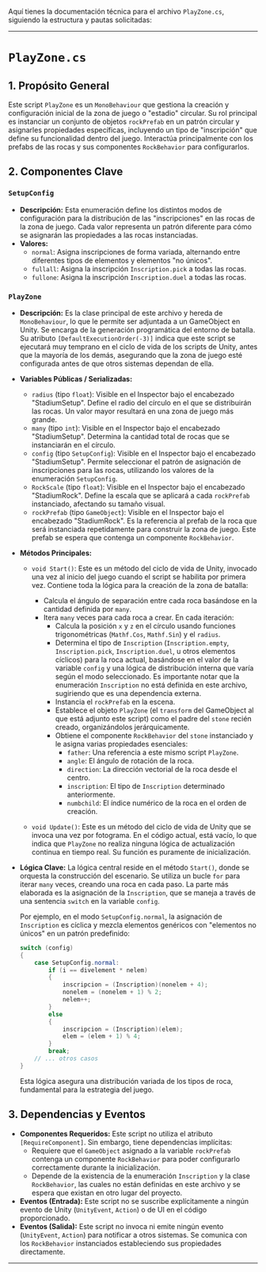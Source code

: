 Aquí tienes la documentación técnica para el archivo `PlayZone.cs`, siguiendo la estructura y pautas solicitadas:

---

# `PlayZone.cs`

## 1. Propósito General
Este script `PlayZone` es un `MonoBehaviour` que gestiona la creación y configuración inicial de la zona de juego o "estadio" circular. Su rol principal es instanciar un conjunto de objetos `rockPrefab` en un patrón circular y asignarles propiedades específicas, incluyendo un tipo de "inscripción" que define su funcionalidad dentro del juego. Interactúa principalmente con los prefabs de las rocas y sus componentes `RockBehavior` para configurarlos.

## 2. Componentes Clave

### `SetupConfig`
- **Descripción:** Esta enumeración define los distintos modos de configuración para la distribución de las "inscripciones" en las rocas de la zona de juego. Cada valor representa un patrón diferente para cómo se asignarán las propiedades a las rocas instanciadas.
- **Valores:**
    - `normal`: Asigna inscripciones de forma variada, alternando entre diferentes tipos de elementos y elementos "no únicos".
    - `fullall`: Asigna la inscripción `Inscription.pick` a todas las rocas.
    - `fullone`: Asigna la inscripción `Inscription.duel` a todas las rocas.

### `PlayZone`
- **Descripción:** Es la clase principal de este archivo y hereda de `MonoBehaviour`, lo que le permite ser adjuntada a un GameObject en Unity. Se encarga de la generación programática del entorno de batalla. Su atributo `[DefaultExecutionOrder(-3)]` indica que este script se ejecutará muy temprano en el ciclo de vida de los scripts de Unity, antes que la mayoría de los demás, asegurando que la zona de juego esté configurada antes de que otros sistemas dependan de ella.
- **Variables Públicas / Serializadas:**
    - `radius` (tipo `float`): Visible en el Inspector bajo el encabezado "StadiumSetup". Define el radio del círculo en el que se distribuirán las rocas. Un valor mayor resultará en una zona de juego más grande.
    - `many` (tipo `int`): Visible en el Inspector bajo el encabezado "StadiumSetup". Determina la cantidad total de rocas que se instanciarán en el círculo.
    - `config` (tipo `SetupConfig`): Visible en el Inspector bajo el encabezado "StadiumSetup". Permite seleccionar el patrón de asignación de inscripciones para las rocas, utilizando los valores de la enumeración `SetupConfig`.
    - `RockScale` (tipo `float`): Visible en el Inspector bajo el encabezado "StadiumRock". Define la escala que se aplicará a cada `rockPrefab` instanciado, afectando su tamaño visual.
    - `rockPrefab` (tipo `GameObject`): Visible en el Inspector bajo el encabezado "StadiumRock". Es la referencia al prefab de la roca que será instanciada repetidamente para construir la zona de juego. Este prefab se espera que contenga un componente `RockBehavior`.

- **Métodos Principales:**
    - `void Start()`: Este es un método del ciclo de vida de Unity, invocado una vez al inicio del juego cuando el script se habilita por primera vez. Contiene toda la lógica para la creación de la zona de batalla:
        - Calcula el ángulo de separación entre cada roca basándose en la cantidad definida por `many`.
        - Itera `many` veces para cada roca a crear. En cada iteración:
            - Calcula la posición `x` y `z` en el círculo usando funciones trigonométricas (`Mathf.Cos`, `Mathf.Sin`) y el `radius`.
            - Determina el tipo de `Inscription` (`Inscription.empty`, `Inscription.pick`, `Inscription.duel`, u otros elementos cíclicos) para la roca actual, basándose en el valor de la variable `config` y una lógica de distribución interna que varía según el modo seleccionado. Es importante notar que la enumeración `Inscription` no está definida en este archivo, sugiriendo que es una dependencia externa.
            - Instancia el `rockPrefab` en la escena.
            - Establece el objeto `PlayZone` (el `transform` del GameObject al que está adjunto este script) como el padre del `stone` recién creado, organizándolos jerárquicamente.
            - Obtiene el componente `RockBehavior` del `stone` instanciado y le asigna varias propiedades esenciales:
                - `father`: Una referencia a este mismo script `PlayZone`.
                - `angle`: El ángulo de rotación de la roca.
                - `direction`: La dirección vectorial de la roca desde el centro.
                - `inscription`: El tipo de `Inscription` determinado anteriormente.
                - `numbchild`: El índice numérico de la roca en el orden de creación.

    - `void Update()`: Este es un método del ciclo de vida de Unity que se invoca una vez por fotograma. En el código actual, está vacío, lo que indica que `PlayZone` no realiza ninguna lógica de actualización continua en tiempo real. Su función es puramente de inicialización.

- **Lógica Clave:**
    La lógica central reside en el método `Start()`, donde se orquesta la construcción del escenario. Se utiliza un bucle `for` para iterar `many` veces, creando una roca en cada paso. La parte más elaborada es la asignación de la `Inscription`, que se maneja a través de una sentencia `switch` en la variable `config`.
    
    Por ejemplo, en el modo `SetupConfig.normal`, la asignación de `Inscription` es cíclica y mezcla elementos genéricos con "elementos no únicos" en un patrón predefinido:
    ```csharp
    switch (config)
    {
        case SetupConfig.normal:
            if (i == divelement * nelem)
            {
                inscripcion = (Inscription)(nonelem + 4);
                nonelem = (nonelem + 1) % 2;
                nelem++;
            }
            else
            {
                inscripcion = (Inscription)(elem);
                elem = (elem + 1) % 4;
            }
            break;
        // ... otros casos
    }
    ```
    Esta lógica asegura una distribución variada de los tipos de roca, fundamental para la estrategia del juego.

## 3. Dependencias y Eventos
- **Componentes Requeridos:** Este script no utiliza el atributo `[RequireComponent]`. Sin embargo, tiene dependencias implícitas:
    - Requiere que el `GameObject` asignado a la variable `rockPrefab` contenga un componente `RockBehavior` para poder configurarlo correctamente durante la inicialización.
    - Depende de la existencia de la enumeración `Inscription` y la clase `RockBehavior`, las cuales no están definidas en este archivo y se espera que existan en otro lugar del proyecto.
- **Eventos (Entrada):** Este script no se suscribe explícitamente a ningún evento de Unity (`UnityEvent`, `Action`) o de UI en el código proporcionado.
- **Eventos (Salida):** Este script no invoca ni emite ningún evento (`UnityEvent`, `Action`) para notificar a otros sistemas. Se comunica con los `RockBehavior` instanciados estableciendo sus propiedades directamente.

---